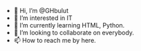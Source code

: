 - 👋 Hi, I’m @GHbulut
- 👀 I’m interested in IT 
- 🌱 I’m currently learning HTML, Python.
- 💞️ I’m looking to collaborate on everybody.
- 📫 How to reach me by here.

<!---
GHbulut/GHbulut is a ✨ special ✨ repository because its `README.md` (this file) appears on your GitHub profile.
You can click the Preview link to take a look at your changes.
--->
